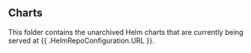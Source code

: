 ## Charts

This folder contains the unarchived Helm charts that are currently being served at {{ .HelmRepoConfiguration.URL }}.